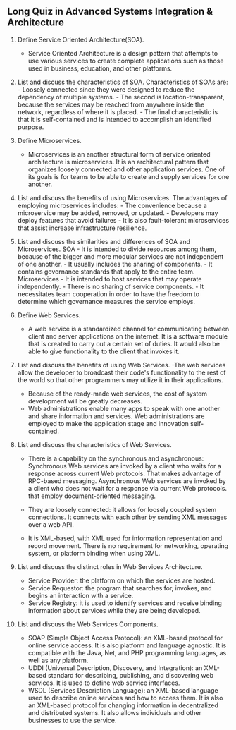 ## Long Quiz in Advanced Systems Integration & Architecture
1. Define Service Oriented Architecture(SOA).
	- Service Oriented Architecture is a design pattern that attempts to use various services to create complete applications such as those used in business, education, and other platforms.

2. List and discuss the characteristics of SOA.
	Characteristics of SOAs are:
		- Loosely connected since they were designed to reduce the dependency of multiple systems. 
		- The second is location-transparent, because the services may be reached from anywhere inside the network, regardless of where it is placed. 
		- The final characteristic is that it is self-contained and is intended to accomplish an identified purpose.

3. Define Microservices.
	- Microservices is an another structural form of service oriented architecture is microservices. It is an architectural pattern that organizes loosely connected and other application services. One of its goals is for teams to be able to create and supply services for one another.

4. List and discuss the benefits of using Microservices.
	The advantages of employing microservices includes:
		- The convenience because a microservice may be added, removed, or updated.
		- Developers may deploy features that avoid failures
		- It is also fault-tolerant microservices that assist increase infrastructure resilience. 

5. List and discuss the similarities and differences of SOA and Microservices.
	SOA
		- It is intended to divide resources among them, because of the bigger and more modular services are not independent of one another.
		- It usually includes the sharing of components.
		- It contains governance standards that apply to the entire team.
	Microservices
		- It is intended to host services that may operate independently.
		- There is no sharing of service components.
		- It necessitates team cooperation in order to have the freedom to determine which governance measures the service employs.

6. Define Web Services.
	- A web service is a standardized channel for communicating between client and server applications on the internet. It is a software module that is created to carry out a certain set of duties. It would also be able to give functionality to the client that invokes it.

7. List and discuss the benefits of using Web Services.
	-The web services allow the developer to broadcast their code's functionality to the rest of the world so that other programmers may utilize it in their applications.
	- Because of the ready-made web services, the cost of system development will be greatly decreases.
	- Web administrations enable many apps to speak with one another and share information and services. Web administrations are employed to make the application stage and innovation self-contained.

8. List and discuss the characteristics of Web Services.
	- There is a capability on the synchronous and asynchronous: Synchronous Web services are invoked by a client who waits for a response across current Web protocols. That makes advantage of RPC-based messaging. Asynchronous Web services are invoked by a client who does not wait for a response via current Web protocols. that employ document-oriented messaging.

	- They are loosely connected: it allows for loosely coupled system connections. It connects with each other by sending XML messages over a web API. 

	- It is XML-based, with XML used for information representation and record movement. There is no requirement for networking, operating system, or platform binding when using XML. 

9. List and discuss the distinct roles in Web Services Architecture.
	- Service Provider: the platform on which the services are hosted.
	- Service Requestor: the program that searches for, invokes, and begins an interaction with a service.
	- Service Registry: it is used to identify services and receive binding information about services while they are being developed.

10. List and discuss the Web Services Components.
	- SOAP (Simple Object Access Protocol): an XML-based protocol for online service access. It is also platform and language agnostic. It is compatible with the Java,.Net, and PHP programming languages, as well as any platform.
	- UDDI (Universal Description, Discovery, and Integration): an XML-based standard for describing, publishing, and discovering web services. It is used to define web service interfaces.
	- WSDL (Services Description Language): an XML-based language used to describe online services and how to access them. It is also an XML-based protocol for changing information in decentralized and distributed systems. It also allows individuals and other businesses to use the service.
